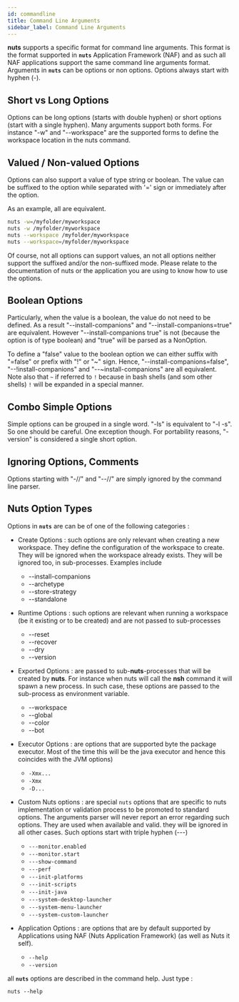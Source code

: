 ```yaml
---
id: commandline
title: Command Line Arguments
sidebar_label: Command Line Arguments
---
```



**nuts** supports a specific format for command line arguments. This format is the format supported in **```nuts```** Application Framework (NAF) and as such all NAF applications support the same command line arguments format.
Arguments in **```nuts```** can be options or non options. Options always start with hyphen (-). 

## Short vs Long Options
Options can be long options (starts with double hyphen) or short options (start with a single hyphen). 
Many arguments support both forms. For instance "-w" and "--workspace" are the supported forms to define the workspace location in the nuts command.

## Valued / Non-valued Options
Options can also support a value of type string or boolean. The value can be suffixed to the option while separated with '=' sign or immediately after the option. 

As an example, all are equivalent.  

```sh
nuts -w=/myfolder/myworkspace
nuts -w /myfolder/myworkspace
nuts --workspace /myfolder/myworkspace
nuts --workspace=/myfolder/myworkspace
```

Of course, not all options can support values, an not all options neither support the suffixed and/or the non-suffixed mode. Please relate to the documentation of nuts or the application you are using to know how to use the options.

## Boolean Options
Particularly, when the value is a boolean, the value do not need to be defined. As a result "--install-companions" and "--install-companions=true" are equivalent. However "--install-companions true" is not (because the option is of type boolean) and "true" will be parsed as a NonOption.

To define a "false" value to the boolean option we can either suffix with "=false" or prefix with "!" or "~" sign. 
Hence, "--install-companions=false", "--!install-companions" and "--~install-companions" are all equivalent.
Note also that `~` if referred to `!` because in bash shells (and som other shells) `!` will be expanded in a special manner.

## Combo Simple Options
Simple options can be grouped in a single word. "-ls" is equivalent to "-l -s". So one should be careful. 
One exception though. For portability reasons, "-version" is considered a single short option.

## Ignoring Options, Comments
Options starting with "-//" and "--//" are simply ignored by the command line parser.

## Nuts Option Types

Options in **```nuts```** are can be of one of the following categories :

* Create Options : such options are only relevant when creating a new workspace. They define the configuration of the workspace to create. They will be ignored when the workspace already exists. They will be ignored too, in sub-processes. Examples include
    * --install-companions
    * --archetype
    * --store-strategy
    * --standalone

* Runtime Options : such options are relevant when running a workspace (be it existing or to be created) and are not passed to sub-processes
    * --reset
    * --recover
    * --dry
    * --version

* Exported Options : are passed to sub-**nuts**-processes that will be created by **nuts**. For instance when nuts will call the **nsh** command it will spawn a new process. In such case, these options are passed to the sub-process as environment variable.
    * --workspace
    * --global
    * --color
    * --bot

* Executor Options : are options that are supported byte the package executor. Most of the time this will be the java executor and hence this coincides with the JVM options) 
    * `-Xmx...`
    * `-Xmx`
    * `-D...`

* Custom Nuts options : are special `nuts` options that are specific to nuts implementation or validation process to be promoted to standard options. The arguments parser will never report an error regarding such options. They are used when available and valid. they will be ignored in all other cases. Such options start with triple hyphen (---)
  * `---monitor.enabled`
  * `---monitor.start`
  * `---show-command`
  * `---perf`
  * `---init-platforms`
  * `---init-scripts`
  * `---init-java`
  * `---system-desktop-launcher`
  * `---system-menu-launcher`
  * `---system-custom-launcher`

* Application Options : are options that are by default supported by Applications using NAF (Nuts Application Framework) (as well as Nuts it self).
    * `--help`
    * `--version`

all **```nuts```** options are described in the command help. Just type :
```
nuts --help
```
 
